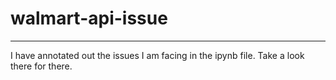 # walmart-api-issue
---
I have annotated out the issues I am facing in the ipynb file. Take a look there for there.
